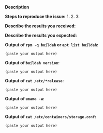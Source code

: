<!--
If you are reporting a new issue, make sure that we do not have any duplicates
already open. You can ensure this by searching the issue list for this
repository. If there is a duplicate, please close your issue and add a comment
to the existing issue instead.

If you suspect your issue is a bug, please edit your issue description to
include the BUG REPORT INFORMATION shown below. If you fail to provide this
information within 7 days, we cannot debug your issue and will close it. We
will, however, reopen it if you later provide the information.

---------------------------------------------------
BUG REPORT INFORMATION
---------------------------------------------------
Use the commands below to provide key information from your environment:
You do NOT have to include this information if this is a FEATURE REQUEST
-->

**Description**

<!--
Briefly describe the problem you are having in a few paragraphs.
-->

**Steps to reproduce the issue:**
1.
2.
3.


**Describe the results you received:**


**Describe the results you expected:**


**Output of `rpm -q buildah` or `apt list buildah`:**

```
(paste your output here)
```

**Output of `buildah version`:**

```
(paste your output here)
```

**Output of `cat /etc/*release`:**

```
(paste your output here)
```

**Output of `uname -a`:**

```
(paste your output here)
```

**Output of `cat /etc/containers/storage.conf`:**

```
(paste your output here)
```

